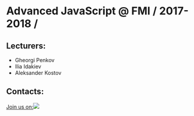<link rel="stylesheet" href="styles.css">

# Advanced JavaScript @ FMI / 2017-2018 /

## Lecturers: 
* Gheorgi Penkov
* Ilia Idakiev
* Aleksander Kostov

## Contacts:

<div><a id="slack-link" href="https://fmijs.slack.com"><span>Join us on:</span><img id="slack-img" src="https://hypes-images.s3.amazonaws.com/assets/misc/slack-horizontal.png">
</a></div>